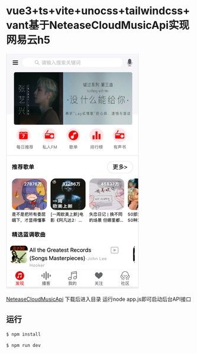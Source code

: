 # vue3+ts+vite+unocss+tailwindcss+vant基于NeteaseCloudMusicApi实现网易云h5

![demo](https://raw.githubusercontent.com/ZzzJz/music/main/public/demo.png)

[NeteaseCloudMusicApi](https://github.com/Binaryify/NeteaseCloudMusicApi#%E7%BD%91%E6%98%93%E4%BA%91%E9%9F%B3%E4%B9%90-api)
下载后进入目录 运行node app.js即可启动后台API接口

## 运行

```shell
$ npm install
```
```shell
$ npm run dev
```


